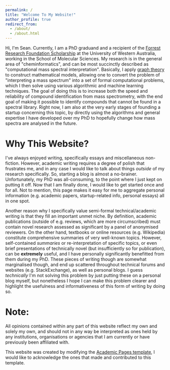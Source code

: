 ```yaml
---
permalink: /
title: "Welcome To My Website!"
author_profile: true
redirect_from: 
  - /about/
  - /about.html
---
```

Hi, I'm Sean. Currently, I am a PhD graduand and a recipient of the [Forrest Research Foundation Scholarship](https://forrestresearch.org.au/profiles/wei-ming-sean-li/) at the University of Western Australia, working in the School of Molecular Sciences. My research is in the general area of "cheminformatics", and can be most succinctly described as "computational mass spectral interpretation". Basically, I apply [graph theory](https://en.wikipedia.org/wiki/Graph_theory) to construct mathematical models, allowing one to convert the problem of "interpreting a mass spectrum" into a set of formal computational problems, which I then solve using various algorithmic and machine learning techniques. The goal of doing this is to increase both the speed and reliability of compound identification from mass spectrometry, with the end goal of making it possible to identify compounds that cannot be found in a spectral library. Right now, I am also at the very early stages of founding a startup concerning this topic, by directly using the algorithms and general expertise I have developed over my PhD to hopefully change how mass spectra are analysed in the future. 

Why This Website?
======
I've always enjoyed writing, specifically essays and miscellaneous non-fiction. However, academic writing requires a degree of polish that frustrates me, and in any case I would like to talk about things *outside* of my research specifically. So, starting a blog is almost a no-brainer. Unfortunately, my PhD was all-consuming, to the point where I just kept on putting it off. Now that I am finally done, I would like to get started once and for all. Not to mention, this page makes it easy for me to aggregate personal information (e.g. academic papers, startup-related info, personal essays) all in one spot. 

Another reason why I specifically value semi-formal technical/academic writing is that they fill an important unmet niche. By definition, academic publications (outside of e.g. reviews, which are more circumscribed) must contain novel research assessed as significant by a panel of anonymised reviewers. On the other hand, textbooks or online resources (e.g. Wikipedia) constitute comprehensive summaries of very well-known topics. However, self-contained *summaries* or re-interpretation of specific topics, or even brief presentations of technically novel (but insufficiently so for publication), can be **extremely** useful, and I have personally significantly benefitted from them during my PhD. These pieces of writing though are somewhat marginalised though, and end up scattered throughout technical forums and websites (e.g. StackExchange), as well as personal blogs. I guess *technically* I'm not solving this problem by just putting these on a personal blog myself, but nonetheless I hope I can make this problem clearer and highlight the usefulness and informativeness of this form of writing by doing so. 

Note:
======
All opinions contained within any part of this website reflect my own and solely my own, and should not in any way be interpreted as ones held by any institutions, organisations or agencies that I am currently or have previously been affiliated with.

This website was created by modifying the [Academic Pages template](https://github.com/academicpages/academicpages.github.io), I would like to acknowledge the ones that made and contributed to this template. 
